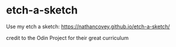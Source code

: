 # etch-a-sketch

Use my etch a sketch:
https://nathancovey.github.io/etch-a-sketch/

credit to the Odin Project for their great curriculum
